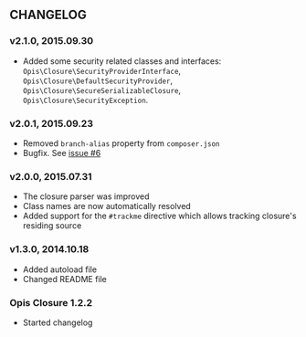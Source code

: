 CHANGELOG
-----------
### v2.1.0, 2015.09.30

* Added some security related classes and interfaces: `Opis\Closure\SecurityProviderInterface`,
`Opis\Closure\DefaultSecurityProvider`, `Opis\Closure\SecureSerializableClosure`, `Opis\Closure\SecurityException`.


### v2.0.1, 2015.09.23

* Removed `branch-alias` property from `composer.json`
* Bugfix. See [issue #6](https://github.com/opis/closure/issues/6)

### v2.0.0, 2015.07.31

* The closure parser was improved
* Class names are now automatically resolved
* Added support for the `#trackme` directive which allows tracking closure's residing source

### v1.3.0, 2014.10.18

* Added autoload file
* Changed README file

### Opis Closure 1.2.2

* Started changelog
